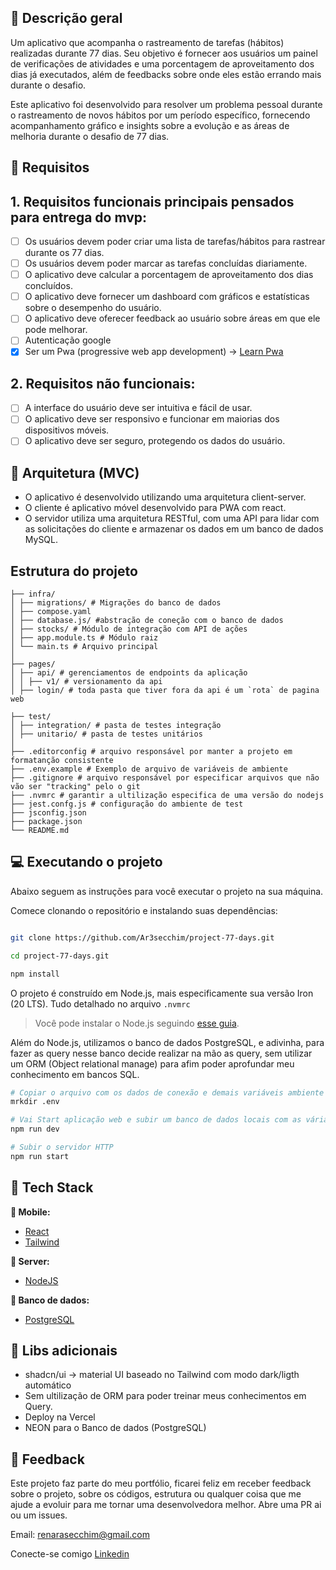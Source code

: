 ## 📃 Descrição geral

Um aplicativo que acompanha o rastreamento de tarefas (hábitos) realizadas durante 77 dias. Seu objetivo é fornecer aos usuários um painel de verificações de atividades e uma porcentagem de aproveitamento dos dias já executados, além de feedbacks sobre onde eles estão errando mais durante o desafio.

Este aplicativo foi desenvolvido para resolver um problema pessoal durante o rastreamento de novos hábitos por um período específico, fornecendo acompanhamento gráfico e insights sobre a evolução e as áreas de melhoria durante o desafio de 77 dias.

## 🚀 Requisitos

## 1. Requisitos funcionais principais pensados para entrega do mvp:

- [ ] Os usuários devem poder criar uma lista de tarefas/hábitos para rastrear durante os 77 dias.
- [ ] Os usuários devem poder marcar as tarefas concluídas diariamente.
- [ ] O aplicativo deve calcular a porcentagem de aproveitamento dos dias concluídos.
- [ ] O aplicativo deve fornecer um dashboard com gráficos e estatísticas sobre o desempenho do usuário.
- [ ] O aplicativo deve oferecer feedback ao usuário sobre áreas em que ele pode melhorar.
- [ ] Autenticação google
- [x] Ser um Pwa (progressive web app development) -> [Learn Pwa](https://web.dev/learn/pwa/)

## 2. Requisitos não funcionais:

- [ ] A interface do usuário deve ser intuitiva e fácil de usar.
- [ ] O aplicativo deve ser responsivo e funcionar em maiorias dos dispositivos móveis.
- [ ] O aplicativo deve ser seguro, protegendo os dados do usuário.

## 🔨 Arquitetura (MVC)

- O aplicativo é desenvolvido utilizando uma arquitetura client-server.
- O cliente é aplicativo móvel desenvolvido para PWA com react.
- O servidor utiliza uma arquitetura RESTful, com uma API para lidar com as solicitações do cliente e armazenar os dados em um banco de dados MySQL.

## Estrutura do projeto

```
├── infra/
│ ├── migrations/ # Migrações do banco de dados
│ ├── compose.yaml
│ ├── database.js/ #abstração de coneção com o banco de dados
│ ├── stocks/ # Módulo de integração com API de ações
│ ├── app.module.ts # Módulo raiz
│ └── main.ts # Arquivo principal
│
├── pages/
│ ├── api/ # gerenciamentos de endpoints da aplicação
│ │ ├── v1/ # versionamento da api
│ ├── login/ # toda pasta que tiver fora da api é um `rota` de pagina web

├── test/
│ ├── integration/ # pasta de testes integração
│ ├── unitario/ # pasta de testes unitários
│
├── .editorconfig # arquivo responsável por manter a projeto em formatanção consistente
├── .env.example # Exemplo de arquivo de variáveis de ambiente
├── .gitignore # arquivo responsável por especificar arquivos que não vão ser "tracking" pelo o git
├── .nvmrc # garantir a ultilização especifica de uma versão do nodejs
├── jest.confg.js # configuração do ambiente de test
├── jsconfig.json
├── package.json
└── README.md
```

## 💻 Executando o projeto

Abaixo seguem as instruções para você executar o projeto na sua máquina.

Comece clonando o repositório e instalando suas dependências:

```sh

git clone https://github.com/Ar3secchim/project-77-days.git

cd project-77-days.git

npm install
```

O projeto é construído em Node.js, mais especificamente sua versão Iron (20 LTS). Tudo detalhado no arquivo `.nvmrc`

> Você pode instalar o Node.js seguindo [esse guia](https://efficient-sloth-d85.notion.site/Instalando-o-Node-js-d40fdabe8f0a491eb33b85da93d90a2f).

Além do Node.js, utilizamos o banco de dados PostgreSQL, e adivinha, para fazer as query nesse banco decide realizar na mão as query, sem utilizar um ORM (Object relational manage) para afim poder aprofundar meu conhecimento em bancos SQL.

```sh
# Copiar o arquivo com os dados de conexão e demais variáveis ambiente
mrkdir .env

# Vai Start aplicação web e subir um banco de dados locais com as váriaveis de ambiente setadas
npm run dev

# Subir o servidor HTTP
npm run start
```

## 💜 Tech Stack

**📱 Mobile:**

- [React](https://github.com/facebook/react/)
- [Tailwind](https://github.com/tailwindlabs/tailwindcss)

**🏧 Server:**

- [NodeJS](https://efficient-sloth-d85.notion.site/Instalando-o-Node-js-d40fdabe8f0a491eb33b85da93d90a2f)

**🎲 Banco de dados:**

- [PostgreSQL](https://github.com/postgres)

## 🔮 Libs adicionais

- shadcn/ui -> material UI baseado no Tailwind com modo dark/ligth automático
- Sem ultilização de ORM para poder treinar meus conhecimentos em Query.
- Deploy na Vercel
- NEON para o Banco de dados (PostgreSQL)

## 💬 Feedback

Este projeto faz parte do meu portfólio, ficarei feliz em receber feedback sobre o projeto, sobre os códigos, estrutura ou qualquer coisa que me ajude a evoluir para me tornar uma desenvolvedora melhor. Abre uma PR ai ou um issues.

Email: renarasecchim@gmail.com

Conecte-se comigo [Linkedin](https://www.linkedin.com/in/renarasecchim/)
